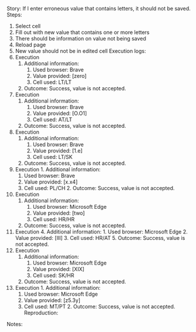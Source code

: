 Story:
If I enter erroneous value that contains letters, it should not be saved.
Steps:
1. Select cell
2. Fill out with new value that contains one or more letters
3. There should be information on value not being saved
4. Reload page
5. New value should not be in edited cell
Execution logs:
1. Execution
	1. Additional information:
		1. Used browser: Brave
		2. Value provided: [zero]
		3. Cell used: LT/LT
	2. Outcome: Success, value is not accepted.
2.  Execution
	1. Additional information:
		1. Used browser: Brave
		2. Value provided: [O.O1]
		3. Cell used: AT/LT
	2. Outcome: Success, value is not accepted.
3.  Execution
	1. Additional information:
		1. Used browser: Brave
		2. Value provided: [1.e]
		3. Cell used: LT/SK
	2. Outcome: Success, value is not accepted.
4.   Execution
	1. Additional information:
		1. Used browser: Brave
		2. Value provided: [x.x4]
		3. Cell used: PL/CH
	2. Outcome: Success, value is not accepted.
5. Execution
	1. Additional information:
		1. Used browser: Microsoft Edge
		2. Value provided: [two]
		3. Cell used: HR/HR
	2. Outcome: Success, value is not accepted.
6. Execution
	4. Additional information:
		1. Used browser: Microsoft Edge
		2. Value provided: [III]
		3. Cell used: HR/AT
	5. Outcome: Success, value is not accepted.
7.  Execution
	1. Additional information:
		1. Used browser: Microsoft Edge
		2. Value provided: [XIX]
		3. Cell used: SK/HR
	2. Outcome: Success, value is not accepted.
8.   Execution
	1. Additional information:
		1. Used browser: Microsoft Edge
		2. Value provided: [z5.3y]
		3. Cell used: MT/PT
	2. Outcome: Success, value is not accepted.
Reproduction:

Notes:
